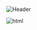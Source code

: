![Header](https://developers.giphy.com/branch/master/static/api-512d36c09662682717108a38bbb5c57d.gif)

![html](https://img.shields.io/badge/<HTML>-<090909>)
